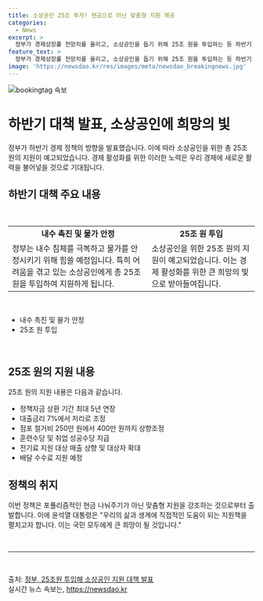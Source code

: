```yaml
---
title: 소상공인 25조 투자! 현금으로 아닌 맞춤형 지원 제공
categories:
  - News
excerpt: >
  정부가 경제성장률 전망치를 올리고, 소상공인을 돕기 위해 25조 원을 투입하는 등 하반기 경제정책 방향에 대한 내용을 다룬 기사입니다. 치킨집을 운영하며 어려움을 겪는 피세중씨의 이야기를 통해 소상공인의 실정을 보도하고, 정부의 지원대상과 방안을 소개합니다. 또한 윤석열 대통령과 이재명 민주당 전 대표 간 지원금 문제에 대한 발언과 교차로도 다룹니다. 결론적으로, 기사는 사회적 이슈와 정책 방향에 대한 다각도의 정보를 제공하고 있습니다.
feature_text: >
  정부가 경제성장률 전망치를 올리고, 소상공인을 돕기 위해 25조 원을 투입하는 등 하반기 경제정책 방향에 대한 내용을 다룬 기사입니다. 치킨집을 운영하며 어려움을 겪는 피세중씨의 이야기를 통해 소상공인의 실정을 보도하고, 정부의 지원대상과 방안을 소개합니다. 또한 윤석열 대통령과 이재명 민주당 전 대표 간 지원금 문제에 대한 발언과 교차로도 다룹니다. 결론적으로, 기사는 사회적 이슈와 정책 방향에 대한 다각도의 정보를 제공하고 있습니다.
image: 'https://newsdao.kr/res/images/meta/newsdao_breakingnews.jpg'
---
```


<p><img src="https://newsdao.kr/res/images/meta/newsdao_breakingnews.jpg" alt="bookingtag 속보" /></p>

<h1>하반기 대책 발표, 소상공인에 희망의 빛</h1>

<p data-ke-size="size16">정부가 하반기 경제 정책의 방향을 발표했습니다. 이에 따라 소상공인을 위한 총 25조 원의 지원이 예고되었습니다. 경제 활성화를 위한 이러한 노력은 우리 경제에 새로운 활력을 불어넣을 것으로 기대됩니다.</p>

<h2 data-ke-size="size26">하반기 대책 주요 내용</h2>

<p data-ke-size="size16">&nbsp;</p>

<table>
    <tbody>
        <tr>
            <td style="text-align: center; height: 17px;"><b>내수 촉진 및 물가 안정</b></td>
            <td style="text-align: center; height: 17px;"><b>25조 원 투입</b></td>
        </tr>
        <tr>
            <td style="height: 17px;">정부는 내수 침체를 극복하고 물가를 안정시키기 위해 힘쓸 예정입니다. 특히 어려움을 겪고 있는 소상공인에게 총 25조 원을 투입하여 지원하게 됩니다.</td>
            <td style="height: 17px;">소상공인을 위한 25조 원의 지원이 예고되었습니다. 이는 경제 활성화를 위한 큰 희망의 빛으로 받아들여집니다.</td>
        </tr>
    </tbody>
</table>

<p data-ke-size="size16">&nbsp;</p>

<ul>
    <li>내수 촉진 및 물가 안정</li>
    <li>25조 원 투입</li>
</ul>

<p data-ke-size="size16">&nbsp;</p>

<h2>25조 원의 지원 내용</h2>

<p data-ke-size="size16">25조 원의 지원 내용은 다음과 같습니다.</p>

<ul>
    <li>정책자금 상환 기간 최대 5년 연장</li>
    <li>대출금리 7%에서 저리로 조정</li>
    <li>점포 철거비 250만 원에서 400만 원까지 상향조정</li>
    <li>훈련수당 및 취업 성공수당 지급</li>
    <li>전기료 지원 대상 매출 상향 및 대상자 확대</li>
    <li>배달 수수료 지원 예정</li>
</ul>

<h2>정책의 취지</h2>

<p data-ke-size="size16">이번 정책은 포퓰리즘적인 현금 나눠주기가 아닌 맞춤형 지원을 강조하는 것으로부터 출발합니다. 이에 윤석열 대통령은 "우리의 삶과 생계에 직접적인 도움이 되는 지원책을 펼치고자 합니다. 이는 국민 모두에게 큰 희망이 될 것입니다."</p>

<p data-ke-size="size16">&nbsp;</p>

<hr>

<p data-ke-size="size16">&nbsp;</p>

<div>
  출처: <a href="https://www.khanacademy.org/humanities/us-government-and-civics/us-gov-by-the-numbers/us-federal-budget/v/policy-options-in-fiscal-policy">정부, 25조원 투입해 소상공인 지원 대책 발표</a>
</div>
실시간 뉴스 속보는, <a href="https://newsdao.kr" rel="dofollow">https://newsdao.kr</a>


